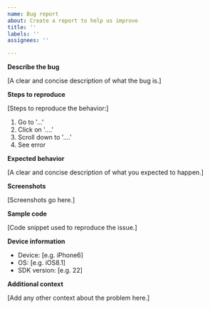 ```yaml
---
name: Bug report
about: Create a report to help us improve
title: ''
labels: ''
assignees: ''

---
```


**Describe the bug**

[A clear and concise description of what the bug is.]


**Steps to reproduce**

[Steps to reproduce the behavior:]

1. Go to '...'
2. Click on '....'
3. Scroll down to '....'
4. See error

**Expected behavior**

[A clear and concise description of what you expected to happen.]


**Screenshots**

[Screenshots go here.]


**Sample code**

[Code snippet used to reproduce the issue.]


**Device information**

 - Device: [e.g. iPhone6]
 - OS: [e.g. iOS8.1]
 - SDK version: [e.g. 22]


**Additional context**

[Add any other context about the problem here.]

